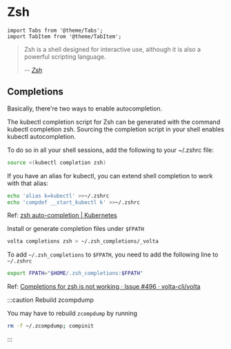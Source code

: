 # Zsh

```mdx-code-block
import Tabs from '@theme/Tabs';
import TabItem from '@theme/TabItem';
```

> Zsh is a shell designed for interactive use, although it is also a powerful scripting language.
>
> -- <cite>[Zsh](https://www.zsh.org/)</cite>

## Completions

Basically, there're two ways to enable autocompletion.

<Tabs>
  <TabItem value="Source completion script" default>

The kubectl completion script for Zsh can be generated with the command kubectl completion zsh. Sourcing the completion script in your shell enables kubectl autocompletion.

To do so in all your shell sessions, add the following to your ~/.zshrc file:

```bash
source <(kubectl completion zsh)
```

If you have an alias for kubectl, you can extend shell completion to work with that alias:

```bash
echo 'alias k=kubectl' >>~/.zshrc
echo 'compdef __start_kubectl k' >>~/.zshrc
```

Ref: [zsh auto-completion | Kubernetes](https://kubernetes.io/docs/tasks/tools/included/optional-kubectl-configs-zsh/)

  </TabItem>
  <TabItem value="Install completion file">

Install or generate completion files under `$FPATH`

```bash
volta completions zsh > ~/.zsh_completions/_volta
```

To add `~/.zsh_completions` to `$FPATH`, you need to add the following line to `~/.zshrc`

```bash
export FPATH="$HOME/.zsh_completions:$FPATH"
```

Ref: [Completions for zsh is not working · Issue #496 · volta-cli/volta](https://github.com/volta-cli/volta/issues/496)

  </TabItem>
</Tabs>

:::caution Rebuild zcompdump

You may have to rebuild `zcompdump` by running

```bash
rm -f ~/.zcompdump; compinit
```

:::
